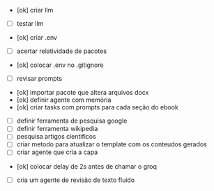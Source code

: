  - [ok] criar llm
 - [  ] testar llm
 - [ok] criar .env
 - [  ] acertar relatividade de pacotes
 - [ok] colocar .env no .gitignore
 - [  ] revisar prompts
 - [ok] importar pacote que altera arquivos docx
 - [ok] definir agente com memória
 - [ok] criar tasks com prompts para cada seção do ebook
 - [  ] definir ferramenta de pesquisa google
 - [  ] definir ferramenta wikipedia
 - [  ] pesquisa artigos cientificos
 - [  ] criar metodo para atualizar o template com os conteudos gerados
 - [  ] criar agente que cria a capa
 - [ok] colocar delay de 2s antes de chamar o groq
 - [  ] cria um agente de revisão de texto fluído